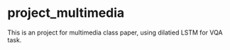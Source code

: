 # project_multimedia
This is an project for multimedia class paper, using dilatied LSTM for VQA task.
